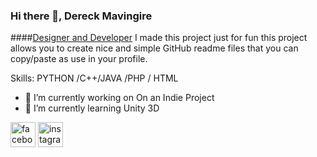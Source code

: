 ### Hi there 👋, Dereck Mavingire
####[Designer and Developer](https://github.com/dereckofficial/myportfolio/blob/main/javaColors.jpg)
I made this project just for fun this project allows you to create nice and simple GitHub readme files that you can copy/paste as use in your profile.

Skills: PYTHON /C++/JAVA /PHP / HTML 

- 🔭 I’m currently working on On an Indie Project  
- 🌱 I’m currently learning Unity 3D  


[<img src='https://cdn.jsdelivr.net/npm/simple-icons@3.0.1/icons/facebook.svg' alt='facebook' height='40'>](https://www.facebook.com/dereckrocks)  [<img src='https://cdn.jsdelivr.net/npm/simple-icons@3.0.1/icons/instagram.svg' alt='instagram' height='40'>](https://www.instagram.com/dereckofficial/)  

